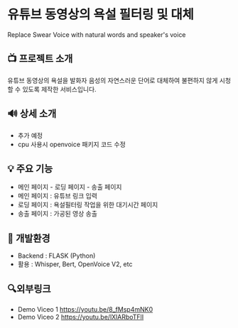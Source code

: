 # 유튜브 동영상의 욕설 필터링 및 대체
Replace Swear Voice with natural words and speaker's voice

## 📺 프로젝트 소개
유튜브 동영상의 욕설을 발화자 음성의 자연스러운 단어로 대체하여 불편하지 않게 시청할 수 있도록 제작한 서비스입니다.

## 🔊 상세 소개
- 추가 예정
- cpu 사용시 openvoice 패키지 코드 수정

## 💡 주요 기능
- 메인 페이지 - 로딩 페이지 - 송출 페이지
- 메인 페이지 : 유튜브 링크 입력
- 로딩 페이지 : 욕설필터링 작업을 위한 대기시간 페이지
- 송출 페이지 : 가공된 영상 송출

## 📄 개발환경
- Backend : FLASK (Python)
- 활용 : Whisper, Bert, OpenVoice V2, etc

## 🔍외부링크
- Demo Viceo 1
https://youtu.be/8_fMsp4mNK0
- Demo Viceo 2
https://youtu.be/lXlARboTFlI

